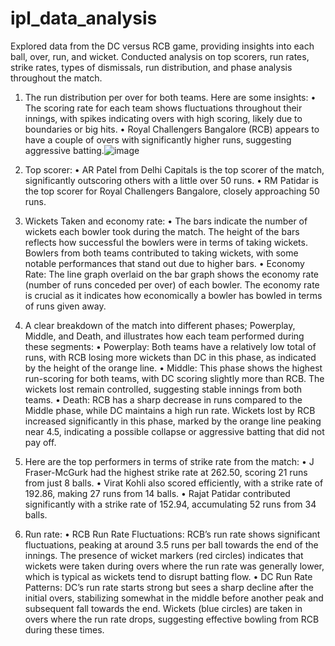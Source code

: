 # ipl_data_analysis
Explored data from the DC versus RCB game, providing insights into each ball, over, run, and wicket. Conducted analysis on top scorers, run rates, strike rates, types of dismissals, run distribution, and phase analysis throughout the match.
1.	The run distribution per over for both teams. Here are some insights:
•	The scoring rate for each team shows fluctuations throughout their innings, with spikes indicating overs with high scoring, likely due to boundaries or big hits.
•	Royal Challengers Bangalore (RCB) appears to have a couple of overs with significantly higher runs, suggesting aggressive batting.![image](https://github.com/JainyGandhi/ipl_data_analysis/assets/58180373/eceb4d1c-13da-471e-a9aa-d1d4410c9c25)

2.	Top scorer:
•	AR Patel from Delhi Capitals is the top scorer of the match, significantly outscoring others with a little over 50 runs.
•	RM Patidar is the top scorer for Royal Challengers Bangalore, closely approaching 50 runs.

3.	Wickets Taken and economy rate:
•	The bars indicate the number of wickets each bowler took during the match. The height of the bars reflects how successful the bowlers were in terms of taking wickets. Bowlers from both teams contributed to taking wickets, with some notable performances that stand out due to higher bars.
•	Economy Rate: The line graph overlaid on the bar graph shows the economy rate (number of runs conceded per over) of each bowler. The economy rate is crucial as it indicates how economically a bowler has bowled in terms of runs given away.

4.	A clear breakdown of the match into different phases; Powerplay, Middle, and Death, and illustrates how each team performed during these segments:
•	Powerplay: Both teams have a relatively low total of runs, with RCB losing more wickets than DC in this phase, as indicated by the height of the orange line.
•	Middle: This phase shows the highest run-scoring for both teams, with DC scoring slightly more than RCB. The wickets lost remain controlled, suggesting stable innings from both teams.
•	Death: RCB has a sharp decrease in runs compared to the Middle phase, while DC maintains a high run rate. Wickets lost by RCB increased significantly in this phase, marked by the orange line peaking near 4.5, indicating a possible collapse or aggressive batting that did not pay off.


5.	Here are the top performers in terms of strike rate from the match:
•	J Fraser-McGurk had the highest strike rate at 262.50, scoring 21 runs from just 8 balls.
•	Virat Kohli also scored efficiently, with a strike rate of 192.86, making 27 runs from 14 balls.
•	Rajat Patidar contributed significantly with a strike rate of 152.94, accumulating 52 runs from 34 balls.

6.	Run rate:
•	RCB Run Rate Fluctuations: RCB’s run rate shows significant fluctuations, peaking at around 3.5 runs per ball towards the end of the innings. The presence of wicket markers (red circles) indicates that wickets were taken during overs where the run rate was generally lower, which is typical as wickets tend to disrupt batting flow.
•	DC Run Rate Patterns: DC’s run rate starts strong but sees a sharp decline after the initial overs, stabilizing somewhat in the middle before another peak and subsequent fall towards the end. Wickets (blue circles) are taken in overs where the run rate drops, suggesting effective bowling from RCB during these times.
